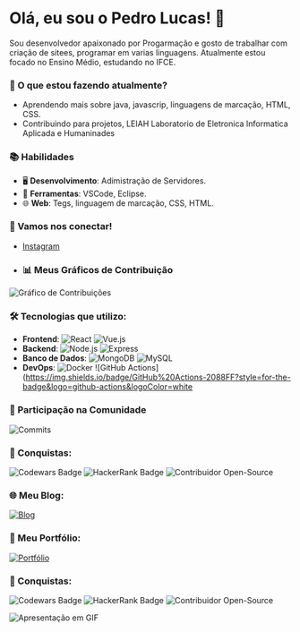 # Olá, eu sou o Pedro Lucas! 👋

Sou desenvolvedor apaixonado por Progarmação e gosto de trabalhar com criação de sitees, programar em varias linguagens. Atualmente estou focado no Ensino Médio, estudando no IFCE.

### 🚀 O que estou fazendo atualmente?
- Aprendendo mais sobre java, javascrip, linguagens de marcação, HTML, CSS.
- Contribuindo para projetos, LEIAH Laboratorio de Eletronica Informatica Aplicada e Humaninades


### 📚 Habilidades
- 🖥️ **Desenvolvimento**: Adimistração de Servidores.
- 🔧 **Ferramentas**: VSCode, Eclipse.
- 🌐 **Web**: Tegs, linguagem de marcação, CSS, HTML.

### 💬 Vamos nos conectar!
- [Instagram](https://www.instagram.com/rodriiguess.zx/)

- ### 📊 Meus Gráficos de Contribuição
![Gráfico de Contribuições](https://github-readme-stats.vercel.app/api?username=seunome&show_icons=true&theme=dark&count_private=true)

### 🛠️ Tecnologias que utilizo:
- **Frontend**: ![React](https://img.shields.io/badge/React-61DAFB?style=for-the-badge&logo=react&logoColor=black) ![Vue.js](https://img.shields.io/badge/Vue.js-42b883?style=for-the-badge&logo=vue.js&logoColor=white)
- **Backend**: ![Node.js](https://img.shields.io/badge/Node.js-339933?style=for-the-badge&logo=node.js&logoColor=white) ![Express](https://img.shields.io/badge/Express-000000?style=for-the-badge&logo=express&logoColor=white)
- **Banco de Dados**: ![MongoDB](https://img.shields.io/badge/MongoDB-4ea94b?style=for-the-badge&logo=mongodb&logoColor=white) ![MySQL](https://img.shields.io/badge/MySQL-000000?style=for-the-badge&logo=mysql&logoColor=white)
- **DevOps**: ![Docker](https://img.shields.io/badge/Docker-2496ED?style=for-the-badge&logo=docker&logoColor=white) ![GitHub Actions](https://img.shields.io/badge/GitHub%20Actions-2088FF?style=for-the-badge&logo=github-actions&logoColor=white

### 📅 Participação na Comunidade
![Commits](https://github-readme-stats.vercel.app/api/top-langs/?username=seunome&layout=compact&theme=radical)

### 🏅 Conquistas:
![Codewars Badge](https://www.codewars.com/users/seunome/badges/large)
![HackerRank Badge](https://img.shields.io/badge/HackerRank-5_Stars-brightgreen)
![Contribuidor Open-Source](https://img.shields.io/badge/Open%20Source%20Contributor-Active-blue)

 ### 🌐 Meu Blog:
[![Blog](https://img.shields.io/badge/Blog-FF5722?style=for-the-badge&logo=wordpress&logoColor=white)](https://seublog.com)

### 📑 Meu Portfólio:
[![Portfólio](https://img.shields.io/badge/Portfólio-4CAF50?style=for-the-badge&logo=appveyor&logoColor=white)](https://seuportfolio.com)

### 🏅 Conquistas:
![Codewars Badge](https://www.codewars.com/users/seunome/badges/large)
![HackerRank Badge](https://img.shields.io/badge/HackerRank-5_Stars-brightgreen)
![Contribuidor Open-Source](https://img.shields.io/badge/Open%20Source%20Contributor-Active-blue)

![Apresentação em GIF](https://path-to-your-gif.com)







